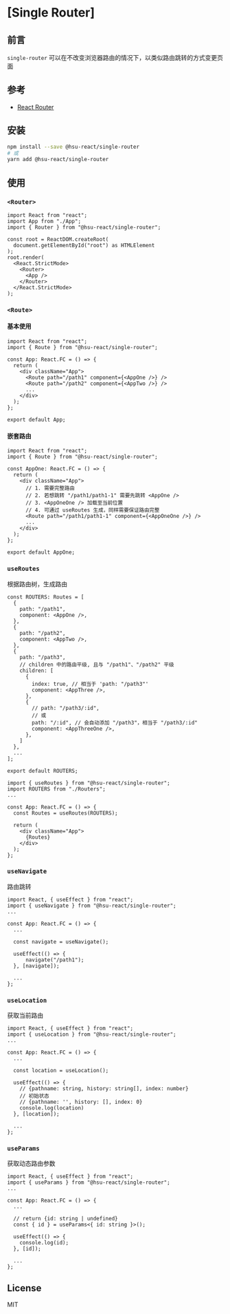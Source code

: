 ﻿# [Single Router]

## 前言

`single-router` 可以在不改变浏览器路由的情况下，以类似路由跳转的方式变更页面

## 参考

- [React Router](https://github.com/remix-run/react-router/tree/main/packages/react-router)

## 安装

```sh
npm install --save @hsu-react/single-router
# 或
yarn add @hsu-react/single-router
```

## 使用

### `<Router>`

```react
import React from "react";
import App from "./App";
import { Router } from "@hsu-react/single-router";

const root = ReactDOM.createRoot(
  document.getElementById("root") as HTMLElement
);
root.render(
  <React.StrictMode>
    <Router>
      <App />
    </Router>
  </React.StrictMode>
);
```

### `<Route>`

#### 基本使用

```react
import React from "react";
import { Route } from "@hsu-react/single-router";

const App: React.FC = () => {
  return (
    <div className="App">
      <Route path="/path1" component={<AppOne />} />
      <Route path="/path2" component={<AppTwo />} />
      ...
    </div>
  );
};

export default App;
```

#### 嵌套路由

```react
import React from "react";
import { Route } from "@hsu-react/single-router";

const AppOne: React.FC = () => {
  return (
    <div className="App">
      // 1. 需要完整路由
      // 2. 若想跳转 "/path1/path1-1" 需要先跳转 <AppOne />
      // 3. <AppOneOne /> 加载至当前位置
      // 4. 可通过 useRoutes 生成，同样需要保证路由完整
      <Route path="/path1/path1-1" component={<AppOneOne />} />
      ...
    </div>
  );
};

export default AppOne;
```

### `useRoutes`

根据路由树，生成路由

```react
const ROUTERS: Routes = [
  {
    path: "/path1",
    component: <AppOne />,
  },
  {
    path: "/path2",
    component: <AppTwo />,
  },
  {
    path: "/path3",
    // children 中的路由平级, 且与 "/path1"、"/path2" 平级
    children: [
      {
        index: true, // 相当于 'path: "/path3"'
        component: <AppThree />,
      },
      {
        // path: "/path3/:id",
        // 或
        path: "/:id", // 会自动添加 "/path3"，相当于 "/path3/:id"
        component: <AppThreeOne />,
      },
    ]
  },
  ...
];

export default ROUTERS;
```

```react
import { useRoutes } from "@hsu-react/single-router";
import ROUTERS from "./Routers";
...

const App: React.FC = () => {
  const Routes = useRoutes(ROUTERS);

  return (
    <div className="App">
      {Routes}
    </div>
  );
};
```

### `useNavigate`

路由跳转

```react
import React, { useEffect } from "react";
import { useNavigate } from "@hsu-react/single-router";
...

const App: React.FC = () => {
  ...

  const navigate = useNavigate();

  useEffect(() => {
      navigate("/path1");
  }, [navigate]);

  ...
};

```

### `useLocation`

获取当前路由

```react
import React, { useEffect } from "react";
import { useLocation } from "@hsu-react/single-router";
...

const App: React.FC = () => {
  ...

  const location = useLocation();

  useEffect(() => {
    // {pathname: string, history: string[], index: number}
    // 初始状态
    // {pathname: '', history: [], index: 0}
    console.log(location)
  }, [location]);

  ...
};

```

### `useParams`

获取动态路由参数

```react
import React, { useEffect } from "react";
import { useParams } from "@hsu-react/single-router";
...

const App: React.FC = () => {
  ...

  // return {id: string | undefined}
  const { id } = useParams<{ id: string }>();

  useEffect(() => {
    console.log(id);
  }, [id]);

  ...
};

```

## License

MIT
